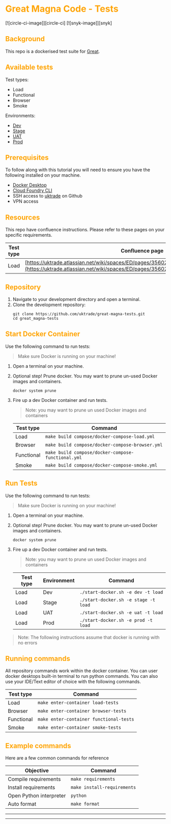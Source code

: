 # <span style="color:orange">Great Magna Code - Tests</span>

[![circle-ci-image]][circle-ci]
[![snyk-image]][snyk]

## <span style="color:orange">Background</span>
This repo is a dockerised test suite for [Great](https://great.gov.uk/).
## <span style="color:orange">Available tests</span>

Test types:
* Load
* Functional
* Browser
* Smoke

Environments:
* [Dev](https://great.dev.uktrade.digital/)
* [Stage](https://great.stage.uktrade.digital/)
* [UAT](https://great.uat.uktrade.digital/)
* [Prod](https://great.gov.uk/)

## <span style="color:orange">Prerequisites</span>
To follow along with this tutorial you will need to ensure you have the following installed on your machine.

* [Docker Desktop](https://docs.docker.com/desktop/install/mac-install/)
* [Cloud Foundry CLI](https://admin.london.cloud.service.gov.uk/organisations)
* SSH access to [uktrade](https://github.com/uktrade/) on Github
* VPN access

## <span style="color:orange">Resources<span>
This repo have confluence instructions. Please refer to these pages on your specific requirements.

Test type | Confluence page 
--- | --- 
Load  | [https://uktrade.atlassian.net/wiki/spaces/ED/pages/3560243231/Running+Load+Tests+Locally](https://uktrade.atlassian.net/wiki/spaces/ED/pages/3560243231/Running+Load+Tests+Locally)

## <span style="color:orange">Repository<span>
1. Navigate to your development directory and open a terminal.
2. Clone the development repository:
    ```
    git clone https://github.com/uktrade/great-magna-tests.git
    cd great_magna-tests
    ```

## <span style="color:orange">Start Docker Container<span>

Use the following command to run tests:
> Make sure Docker is running on your machine!

1. Open a terminal on your machine.

2. Optional step! Prune docker.
    You may want to prune un-used Docker images and containers.
    ```
    docker system prune
    ```

3. Fire up a dev Docker container and run tests.
    > Note: you may want to prune un used Docker images and containers

    Test type  | Command
    --- | ---
    Load | ```make build compose/docker-compose-load.yml```
    Browser | ```make build compose/docker-compose-browser.yml```
    Functional | ```make build compose/docker-compose-functional.yml```
    Smoke | ```make build compose/docker-compose-smoke.yml```


## <span style="color:orange">Run Tests<span>

Use the following command to run tests:
> Make sure Docker is running on your machine!

1. Open a terminal on your machine.

2. Optional step! Prune docker.
    You may want to prune un-used Docker images and containers.
    ```
    docker system prune
    ```

3. Fire up a dev Docker container and run tests.
    > Note: you may want to prune un used Docker images and containers

    Test type | Environment  | Command
    --- | ---  | ---
    Load  | Dev  | ```./start-docker.sh -e dev -t load```
    Load  | Stage  | ```./start-docker.sh -e stage -t load```
    Load  | UAT  | ```./start-docker.sh -e uat -t load```
    Load  | Prod  | ```./start-docker.sh -e prod -t load```


>Note: The following instructions assume that docker is running with no errors
## <span style="color:orange">Running commands<span>
All repository commands work within the docker container.
You can user docker desktops built-in terminal to run python commands. You can also use your IDE/Text editor of choice with the following commands.


Test type  | Command
--- | ---
Load | ```make enter-container load-tests```
Browser | ```make enter-container browser-tests```
Functional | ```make enter-container functional-tests```
Smoke | ```make enter-container smoke-tests```

## <span style="color:orange">Example commands<span>
Here are a few common commands for reference

Objective | Command
--- | ---
Compile requirements  | ```make requirements```
Install requirements  | ```make install-requirements```
Open Python interpreter  | ```python```
Auto format  | ```make format```

***
***